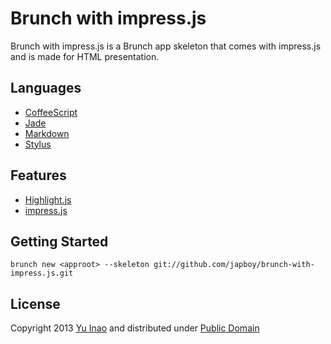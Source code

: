 Brunch with impress.js
======================

Brunch with impress.js is a Brunch app skeleton that comes with impress.js and is made for HTML presentation.

Languages
---------

* [CoffeeScript][0]
* [Jade][1]
* [Markdown][2]
* [Stylus][3]

Features
--------

* [Highlight.js][4]
* [impress.js][5]

Getting Started
---------------

    brunch new <approot> --skeleton git://github.com/japboy/brunch-with-impress.js.git

License
-------

Copyright 2013 [Yu Inao][6] and distributed under [Public Domain][7]

[0]: http://coffeescript.org/
[1]: http://jade-lang.com/
[2]: http://github.com/chjj/marked
[3]: http://learnboost.github.com/stylus/
[4]: http://softwaremaniacs.org/soft/highlight/en/
[5]: http://bartaz.github.com/impress.js/
[6]: http://github.com/japboy
[7]: http://creativecommons.org/licenses/publicdomain/
